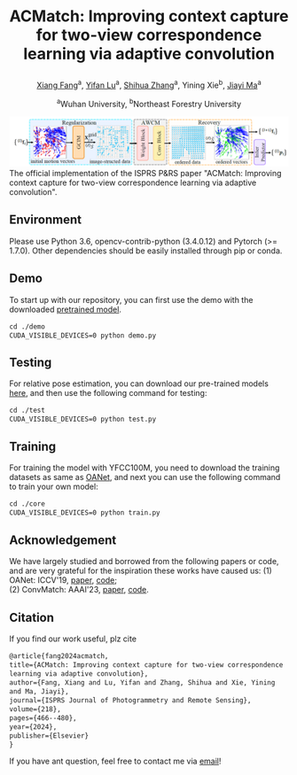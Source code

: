 # <p align="center">ACMatch: Improving context capture for two-view correspondence learning via adaptive convolution</p>

<div align="center">
  <a href="https://scholar.google.com/citations?user=tU_vwPwAAAAJ&hl=zh-CN">Xiang Fang</a><sup>a</sup>, 
  <a href="https://scholar.google.com/citations?user=h-9Ub_cAAAAJ&hl=zh-CN&oi=ao">Yifan Lu</a><sup>a</sup>, 
  <a href="https://scholar.google.com/citations?hl=zh-CN&user=7f_tYK4AAAAJ">Shihua Zhang</a><sup>a</sup>, 
  Yining Xie</a><sup>b</sup>, 
  <a href="https://scholar.google.com/citations?user=73trMQkAAAAJ&hl=zh-CN&oi=ao">Jiayi Ma</a><sup>a</sup>
  <p><sup>a</sup>Wuhan University,  <sup>b</sup>Northeast Forestry University</p>
</div>

![Framework](https://github.com/ShineFox/ACMatch/blob/main/framework.png)  
The official implementation of the ISPRS P&amp;RS paper "ACMatch: Improving context capture for two-view correspondence learning via adaptive convolution".

## Environment
Please use Python 3.6, opencv-contrib-python (3.4.0.12) and Pytorch (>= 1.7.0). Other dependencies should be easily installed through pip or conda.

## Demo
To start up with our repository, you can first use the demo with the downloaded [pretrained model](https://drive.google.com/drive/folders/18TIQ3E_Vj95tF8u7wQECkTxX0wWjS6NB?usp=drive_link).  
    
    cd ./demo
    CUDA_VISIBLE_DEVICES=0 python demo.py

## Testing
For relative pose estimation, you can download our pre-trained models [here](https://drive.google.com/drive/folders/18TIQ3E_Vj95tF8u7wQECkTxX0wWjS6NB?usp=drive_link), and then use the following command for testing:  

    cd ./test
    CUDA_VISIBLE_DEVICES=0 python test.py

## Training
For training the model with YFCC100M, you need to download the training datasets as same as [OANet](https://github.com/zjhthu/OANet), and next you can use the following command to train your own model:  

    cd ./core
    CUDA_VISIBLE_DEVICES=0 python train.py

## Acknowledgement
We have largely studied and borrowed from the following papers or code, and are very grateful for the inspiration these works have caused us: 
(1) OANet:  ICCV'19, [paper](https://openaccess.thecvf.com/content_ICCV_2019/papers/Zhang_Learning_Two-View_Correspondences_and_Geometry_Using_Order-Aware_Network_ICCV_2019_paper.pdf), [code](https://github.com/zjhthu/OANet);  
(2) ConvMatch: AAAI'23, [paper](https://ojs.aaai.org/index.php/AAAI/article/view/25456), [code](https://github.com/SuhZhang/ConvMatch).

## Citation
If you find our work useful, plz cite  

    @article{fang2024acmatch,
    title={ACMatch: Improving context capture for two-view correspondence learning via adaptive convolution},
    author={Fang, Xiang and Lu, Yifan and Zhang, Shihua and Xie, Yining and Ma, Jiayi},
    journal={ISPRS Journal of Photogrammetry and Remote Sensing},
    volume={218},
    pages={466--480},
    year={2024},
    publisher={Elsevier}
    }

If you have ant question, feel free to contact me via [email](xiangfang@whu.edu.cn)!

